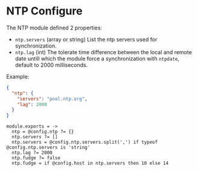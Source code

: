 
# NTP Configure

The NTP module defined 2 properties:

*   `ntp.servers` (array or string)
    List the ntp servers used for synchronization.
*   `ntp.lag` (int)
    The tolerate time difference between the local and remote date untill which
    the module force a synchronization with `ntpdate`, default to 2000
    milliseconds.

Example:

```json
{
  "ntp": {
    "servers": "pool.ntp.org",
    "lag": 2000
  }
}
```

    module.exports = ->
      ntp = @config.ntp ?= {}
      ntp.servers ?= []
      ntp.servers = @config.ntp.servers.split(',') if typeof @config.ntp.servers is 'string'
      ntp.lag ?= 2000
      ntp.fudge ?= false
      ntp.fudge = if @config.host in ntp.servers then 10 else 14

